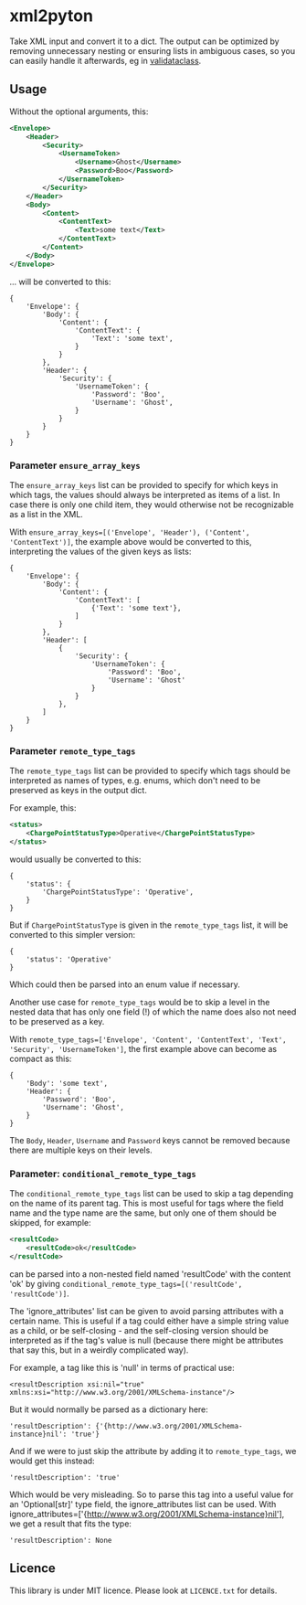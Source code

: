 # xml2pyton

Take XML input and convert it to a dict. The output can be optimized by removing unnecessary nesting or ensuring lists 
in ambiguous cases, so you can easily handle it afterwards, eg in [validataclass](https://pypi.org/project/validataclass/).

## Usage

Without the optional arguments, this:

```xml
<Envelope>
    <Header>
        <Security>
            <UsernameToken>
                <Username>Ghost</Username>
                <Password>Boo</Password>
            </UsernameToken>
        </Security>
    </Header>
    <Body>
        <Content>
            <ContentText>
                <Text>some text</Text>
            </ContentText>
        </Content>
    </Body>
</Envelope>
```

... will be converted to this:

```
{
    'Envelope': {
        'Body': {
            'Content': {
                'ContentText': {
                    'Text': 'some text',
                }
            }
        },
        'Header': {
            'Security': {
                'UsernameToken': {
                    'Password': 'Boo',
                    'Username': 'Ghost',
                }
            }
        }
    }
}
```


### Parameter `ensure_array_keys`

The `ensure_array_keys` list can be provided to specify for which keys in which tags, the values
should always be interpreted as items of a list. In case there is only one child item, they would otherwise
not be recognizable as a list in the XML.

With `ensure_array_keys=[('Envelope', 'Header'), ('Content', 'ContentText')]`,
the example above would be converted to this, interpreting the values of the given keys as lists:

```
{
    'Envelope': {
        'Body': {
            'Content': {
                'ContentText': [
                    {'Text': 'some text'},
                ]
            }
        },
        'Header': [
            {
                'Security': {
                    'UsernameToken': {
                        'Password': 'Boo',
                        'Username': 'Ghost'
                    }
                }
            },
        ]
    }
}
```


### Parameter `remote_type_tags`

The `remote_type_tags` list can be provided to specify which tags should be interpreted as names of types,
e.g. enums, which don't need to be preserved as keys in the output dict.

For example, this:

```xml
<status>
    <ChargePointStatusType>Operative</ChargePointStatusType>
</status>
```

would usually be converted to this:

```
{
    'status': {
        'ChargePointStatusType': 'Operative',
    }
}
```

But if `ChargePointStatusType` is given in the `remote_type_tags` list,  it will be converted to this 
simpler version:

```
{
    'status': 'Operative'
}
```

Which could then be parsed into an enum value if necessary.

Another use case for `remote_type_tags` would be to skip a level in the nested data
that has only one field (!) of which the name does also not need to be preserved as a key.

With `remote_type_tags=['Envelope', 'Content', 'ContentText', 'Text', 'Security', 'UsernameToken']`,
the first example above can become as compact as this:

```
{
    'Body': 'some text',
    'Header': {
        'Password': 'Boo',
        'Username': 'Ghost',
    }
}
```

The `Body`, `Header`, `Username` and `Password` keys cannot be removed
because there are multiple keys on their levels.


### Parameter: `conditional_remote_type_tags`

The `conditional_remote_type_tags` list can be used to skip a tag depending on the name of its parent tag.
This is most useful for tags where the field name and the type name are the same,
but only one of them should be skipped, for example:

```xml
<resultCode>
    <resultCode>ok</resultCode>
</resultCode>
```

can be parsed into a non-nested field named 'resultCode' with the content 'ok'
by giving `conditional_remote_type_tags=[('resultCode', 'resultCode')]`.

The 'ignore_attributes' list can be given to avoid parsing attributes with a certain name.
This is useful if a tag could either have a simple string value as a child, or be self-closing -
and the self-closing version should be interpreted as if the tag's value is null
(because there might be attributes that say this, but in a weirdly complicated way).

For example, a tag like this is 'null' in terms of practical use:

```
<resultDescription xsi:nil="true" xmlns:xsi="http://www.w3.org/2001/XMLSchema-instance"/>
```

But it would normally be parsed as a dictionary here:

```
'resultDescription': {'{http://www.w3.org/2001/XMLSchema-instance}nil': 'true'}
```

And if we were to just skip the attribute by adding it to `remote_type_tags`, we would get this instead:

```
'resultDescription': 'true'
```

Which would be very misleading. So to parse this tag into a useful value for an 'Optional[str]' type field,
the ignore_attributes list can be used.
With ignore_attributes=['{http://www.w3.org/2001/XMLSchema-instance}nil'], we get a result that fits the type:

```
'resultDescription': None
```


## Licence

This library is under MIT licence. Please look at `LICENCE.txt` for details.
